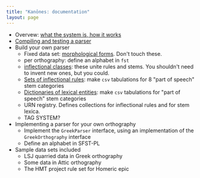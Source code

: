 ```yaml
---
title: "Kanōnes: documentation"
layout: page
---
```




- Overvew: [what the system is, how it works](overview)
- [Compiling and testing a parser](building)
- Build your own parser
    - Fixed data set: [morphological forms](forms). Don't touch these.
    - per orthography:  define an alphabet in `fst`
    - [inflectional classes](inflection): these unite rules and stems.  You shouldn't need to invent new ones, but you could.
    - [Sets of inflectional rules](rules): make `csv` tabulations for 8 "part of speech" stem categories
    - [Dictionaries of lexical entities](dictionaries):  make `csv` tabulations for "part of speech" stem categories
    - URN registry. Defines collections for inflectional rules and for stem lexica.
    - TAG SYSTEM?
- Implementing a parser for your own orthography
    - Implement the `GreekParser` interface, using an implementation of the `GreekOrthography` interface
    - Define an alphabet in SFST-PL
- Sample data sets included
    - LSJ quarried data in Greek orthography
    - Some data in Attic orthography
    - The HMT project rule set for Homeric epic
